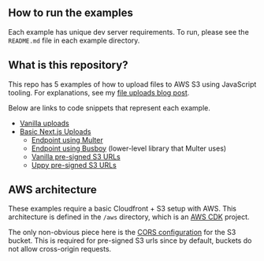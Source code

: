 ## How to run the examples

Each example has unique dev server requirements. To run, please see the `README.md` file in each example directory.

## What is this repository?

This repo has 5 examples of how to upload files to AWS S3 using JavaScript tooling. For explanations, see my [file uploads blog post](https://www.zachgollwitzer.com/posts/file-upload-strategies-s3-nodejs-express-react-uppy).

Below are links to code snippets that represent each example.

- [Vanilla uploads](https://github.com/zachgoll/file-upload-examples/tree/main/examples/vanilla-uploads)
- [Basic Next.js Uploads](https://github.com/zachgoll/file-upload-examples/blob/main/examples/nextjs-uploads/pages/basic.tsx)
  - [Endpoint using Multer](https://github.com/zachgoll/file-upload-examples/blob/main/examples/nextjs-uploads/pages/api/upload-with-multer.ts)
  - [Endpoint using Busboy](https://github.com/zachgoll/file-upload-examples/blob/main/examples/nextjs-uploads/pages/api/upload-with-busboy.ts) (lower-level library that Multer uses)
  - [Vanilla pre-signed S3 URLs](https://github.com/zachgoll/file-upload-examples/blob/main/examples/nextjs-uploads/pages/vanilla-signed-urls.tsx)
  - [Uppy pre-signed S3 URLs](https://github.com/zachgoll/file-upload-examples/blob/main/examples/nextjs-uploads/pages/uppy-signed-urls.tsx)

## AWS architecture

These examples require a basic Cloudfront + S3 setup with AWS. This architecture is defined in the `/aws` directory, which is an [AWS CDK](https://aws.amazon.com/cdk/) project.

The only non-obvious piece here is the [CORS configuration](https://github.com/zachgoll/file-upload-examples/blob/aac1b30c6421e3f7a396517cec1ebf031bb4a336/aws/lib/uploads-stack.ts#L21-L36) for the S3 bucket. This is required for pre-signed S3 urls since by default, buckets do not allow cross-origin requests.
